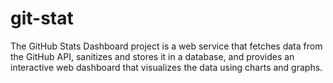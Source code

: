 # git-stat
The GitHub Stats Dashboard project is a web service that fetches data from the GitHub API, sanitizes and stores it in a database, and provides an interactive web dashboard that visualizes the data using charts and graphs.

